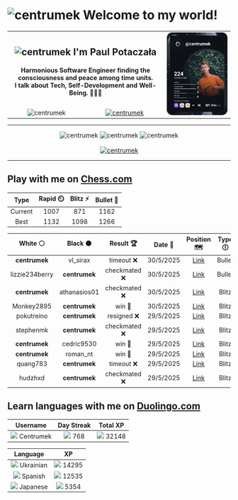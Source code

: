 <h1>
  <img
    src="https://emojis.slackmojis.com/emojis/images/1531849430/4246/blob-sunglasses.gif"
    width="30"
    alt="centrumek"
  />
  Welcome to my world!
</h1>

<table>
  <tbody>
    <tr>
      <td align="center" width="70%" colspan="2">
        <h2>
          <img
            src="https://raw.githubusercontent.com/MartinHeinz/MartinHeinz/master/wave.gif"
            width="30px"
            alt="centrumek"
          />
          I'm Paul Potaczała
        </h2>
        <h4>
          Harmonious Software Engineer finding the consciousness and peace among time units.
          <br/>
          I talk about Tech, Self-Development and Well-Being. 🌿🧘🚀
        </h4>
      </td>
      <td width="30%" rowspan="2">
        <a href="https://app.daily.dev/centrumek">
          <img
            src="./devcard.svg"
            alt="centrumek"
          />
        </a>
      </td>
    </tr>
    <tr align="center">
      <td>
        <img
          src="https://komarev.com/ghpvc/?username=centrumek&label=visitors&color=0e75b6&style=flat"
          alt="centrumek"
        >
      </td>
      <td>
        <a href="https://stackoverflow.com/users/14496012/centrumek">
          <img
            src="https://stackoverflow.com/users/flair/14496012.png?theme=dark"
            alt="centrumek"
          >
        </a>
      </td>
    </tr>
  </tbody>
</table>

---
<div align="center">
  <img 
    src="https://github-readme-stats.vercel.app/api?username=centrumek&show_icons=true&count_private=true&theme=dark&hide_border=true&hide=issues,contribs&bg_color=00000000"
    alt="centrumek"
  />
  <img
    src="https://github-readme-stats.vercel.app/api/top-langs/?username=centrumek&layout=compact&hide_border=true&theme=dark&bg_color=00000000&langs_count=6&exclude_repo=air-statistic-app"
    alt="centrumek"
  />
  <img 
    src="https://github-readme-streak-stats.herokuapp.com?user=centrumek&theme=dark&hide_border=true&background=FFFFFF00"
    alt="centrumek"
  />
  <br/>
  <br/>
  <a href="https://www.buymeacoffee.com/centrumek">
    <img
      src="https://cdn.buymeacoffee.com/buttons/v2/default-orange.png"
      height="50"
      width="210"
      alt="centrumek"
    />
  </a>
</div>

---

## Play with me on [Chess.com](https://www.chess.com/member/centrumek)

<div align="center">
<!--START_SECTION:chessStats-->
<!-- Automatically generated with https://github.com/Balastrong/chess-stats-action -->

| Type | Rapid ⏲️ | Blitz ⚡ | Bullet 🔫 |
|:---:|:---:|:---:|:---:|
| Current | 1007 | 871 | 1162 |
| Best | 1132 | 1098 | 1266 |

| White ⚪ | Black ⚫ | Result 🏆 | Date 📅 | Position 🗺️ | Type 🕕 |
|:---:|:---:|:---:|:---:|:---:|:---:|
| **centrumek** | vl_sirax | timeout ❌ | 30/5/2025 | <a href="http://www.ee.unb.ca/cgi-bin/tervo/fen.pl?select=3q3k/p5pp/2n1B1p1/4P3/4p2P/1Pp5/P1K5/8 w - - 0 32">Link</a> | Bullet |
| lizzie234berry | **centrumek** | checkmated ❌ | 30/5/2025 | <a href="http://www.ee.unb.ca/cgi-bin/tervo/fen.pl?select=3Qk2r/ppr2q2/2b1p2p/2P3p1/5p2/P4N1P/5PPB/R2R2K1 b k - 1 32">Link</a> | Bullet |
| **centrumek** | athanasios01 | checkmated ❌ | 30/5/2025 | <a href="http://www.ee.unb.ca/cgi-bin/tervo/fen.pl?select=4k3/1bp5/p1p1p3/3p4/3P4/2N1b2q/PPP5/5R1K w - - 6 31">Link</a> | Blitz |
| Monkey2895 | **centrumek** | win 🥇 | 30/5/2025 | <a href="http://www.ee.unb.ca/cgi-bin/tervo/fen.pl?select=k6r/pR6/2P3R1/8/2b5/2P3P1/P1P3P1/5rK1 w - - 3 31">Link</a> | Blitz |
| pokutreino | **centrumek** | resigned ❌ | 29/5/2025 | <a href="http://www.ee.unb.ca/cgi-bin/tervo/fen.pl?select=2B2b1r/pp6/nkp2R1p/3P4/8/8/PP3PPP/RN4K1 b - - 0 20">Link</a> | Blitz |
| stephenmk | **centrumek** | checkmated ❌ | 29/5/2025 | <a href="http://www.ee.unb.ca/cgi-bin/tervo/fen.pl?select=3kr3/2RR4/Npr5/1b1pP1pp/3P4/2P5/PP4PP/6K1 b - - 7 26">Link</a> | Blitz |
| **centrumek** | cedric9530 | win 🥇 | 29/5/2025 | <a href="http://www.ee.unb.ca/cgi-bin/tervo/fen.pl?select=3r2kR/p1p2pp1/2p3b1/8/3B4/2P5/P3p1KR/4r3 b - - 1 32">Link</a> | Blitz |
| **centrumek** | roman_nt | win 🥇 | 29/5/2025 | <a href="http://www.ee.unb.ca/cgi-bin/tervo/fen.pl?select=5rkQ/pp3p2/6p1/4P3/2p4R/4p3/2P3P1/7K b - - 1 36">Link</a> | Blitz |
| quang783 | **centrumek** | timeout ❌ | 29/5/2025 | <a href="http://www.ee.unb.ca/cgi-bin/tervo/fen.pl?select=8/1pN5/kp1Q1p2/p2Pp3/P1P1P3/r7/7K/8 b - - 1 37">Link</a> | Blitz |
| hudzhxd | **centrumek** | checkmated ❌ | 29/5/2025 | <a href="http://www.ee.unb.ca/cgi-bin/tervo/fen.pl?select=1Qkr4/Bp1b4/2p5/1q6/3p2P1/2n2P1P/2P2RK1/4R3 b - - 1 32">Link</a> | Blitz |

<!--END_SECTION:chessStats-->
</div>

## Learn languages with me on [Duolingo.com](https://www.duolingo.com/profile/Centrumek)

<div align="center">
<!--START_SECTION:duolingoStats-->
<!-- Automatically generated with https://github.com/centrumek/duolingo-readme-stats-->

| Username | Day Streak | Total XP |
|:---:|:---:|:---:|
| <img src="https://raw.githubusercontent.com/centrumek/duolingo-readme-stats/main/assets/duolingo.png" height="12"> Centrumek | <img src="https://raw.githubusercontent.com/centrumek/duolingo-readme-stats/main/assets/streakinactive.svg" height="12"> 768 | <img src="https://raw.githubusercontent.com/centrumek/duolingo-readme-stats/main/assets/xp.svg" height="12"> 32148 | <img src="https://raw.githubusercontent.com/centrumek/duolingo-readme-stats/main/assets/xp.svg" height="12"> 0 |

| Language | XP |
|:---:|:---:|
| <img src="https://raw.githubusercontent.com/centrumek/duolingo-readme-stats/main/assets/langs/ukrainian.svg" height="12"> Ukrainian | <img src="https://raw.githubusercontent.com/centrumek/duolingo-readme-stats/main/assets/xp.svg" height="12"> 14295 |
| <img src="https://raw.githubusercontent.com/centrumek/duolingo-readme-stats/main/assets/langs/spanish.svg" height="12"> Spanish | <img src="https://raw.githubusercontent.com/centrumek/duolingo-readme-stats/main/assets/xp.svg" height="12"> 12535 |
| <img src="https://raw.githubusercontent.com/centrumek/duolingo-readme-stats/main/assets/langs/japanese.svg" height="12"> Japanese | <img src="https://raw.githubusercontent.com/centrumek/duolingo-readme-stats/main/assets/xp.svg" height="12"> 5354 |

<!--END_SECTION:duolingoStats-->
</div>
<!--
**centrumek/centrumek** is a ✨ _special_ ✨ repository because its `README.md` (this file) appears on your GitHub profile.

Here are some ideas to get you started:

- 🔭 I’m currently working on ...
- 🌱 I’m currently learning ...
- 👯 I’m looking to collaborate on ...
- 🤔 I’m looking for help with ...
- 💬 Ask me about ...
- 📫 How to reach me: ...
- 😄 Pronouns: ...
- ⚡ Fun fact: ...
-->
